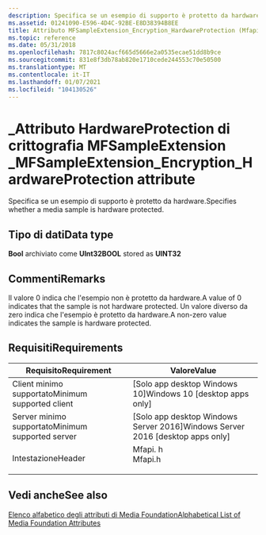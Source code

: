 ```yaml
---
description: Specifica se un esempio di supporto è protetto da hardware.
ms.assetid: 01241090-E596-4D4C-92BE-E8D38394B8EE
title: Attributo MFSampleExtension_Encryption_HardwareProtection (Mfapi. h)
ms.topic: reference
ms.date: 05/31/2018
ms.openlocfilehash: 7817c8024acf665d5666e2a0535ecae51dd8b9ce
ms.sourcegitcommit: 831e8f3db78ab820e1710cede244553c70e50500
ms.translationtype: MT
ms.contentlocale: it-IT
ms.lasthandoff: 01/07/2021
ms.locfileid: "104130526"
---
```

# <a name="mfsampleextension_encryption_hardwareprotection-attribute"></a><span data-ttu-id="5cafc-103">\_Attributo HardwareProtection di crittografia MFSampleExtension \_</span><span class="sxs-lookup"><span data-stu-id="5cafc-103">MFSampleExtension\_Encryption\_HardwareProtection attribute</span></span>

<span data-ttu-id="5cafc-104">Specifica se un esempio di supporto è protetto da hardware.</span><span class="sxs-lookup"><span data-stu-id="5cafc-104">Specifies whether a media sample is hardware protected.</span></span>

## <a name="data-type"></a><span data-ttu-id="5cafc-105">Tipo di dati</span><span class="sxs-lookup"><span data-stu-id="5cafc-105">Data type</span></span>

<span data-ttu-id="5cafc-106">**Bool** archiviato come **UInt32**</span><span class="sxs-lookup"><span data-stu-id="5cafc-106">**BOOL** stored as **UINT32**</span></span>

## <a name="remarks"></a><span data-ttu-id="5cafc-107">Commenti</span><span class="sxs-lookup"><span data-stu-id="5cafc-107">Remarks</span></span>

<span data-ttu-id="5cafc-108">Il valore 0 indica che l'esempio non è protetto da hardware.</span><span class="sxs-lookup"><span data-stu-id="5cafc-108">A value of 0 indicates that the sample is not hardware protected.</span></span> <span data-ttu-id="5cafc-109">Un valore diverso da zero indica che l'esempio è protetto da hardware.</span><span class="sxs-lookup"><span data-stu-id="5cafc-109">A non-zero value indicates the sample is hardware protected.</span></span>

## <a name="requirements"></a><span data-ttu-id="5cafc-110">Requisiti</span><span class="sxs-lookup"><span data-stu-id="5cafc-110">Requirements</span></span>



| <span data-ttu-id="5cafc-111">Requisito</span><span class="sxs-lookup"><span data-stu-id="5cafc-111">Requirement</span></span> | <span data-ttu-id="5cafc-112">Valore</span><span class="sxs-lookup"><span data-stu-id="5cafc-112">Value</span></span> |
|-------------------------------------|------------------------------------------------------------------------------------|
| <span data-ttu-id="5cafc-113">Client minimo supportato</span><span class="sxs-lookup"><span data-stu-id="5cafc-113">Minimum supported client</span></span><br/> | <span data-ttu-id="5cafc-114">\[Solo app desktop Windows 10\]</span><span class="sxs-lookup"><span data-stu-id="5cafc-114">Windows 10 \[desktop apps only\]</span></span><br/>                                        |
| <span data-ttu-id="5cafc-115">Server minimo supportato</span><span class="sxs-lookup"><span data-stu-id="5cafc-115">Minimum supported server</span></span><br/> | <span data-ttu-id="5cafc-116">\[Solo app desktop Windows Server 2016\]</span><span class="sxs-lookup"><span data-stu-id="5cafc-116">Windows Server 2016 \[desktop apps only\]</span></span><br/>                               |
| <span data-ttu-id="5cafc-117">Intestazione</span><span class="sxs-lookup"><span data-stu-id="5cafc-117">Header</span></span><br/>                   | <dl> <span data-ttu-id="5cafc-118"><dt>Mfapi. h</dt></span><span class="sxs-lookup"><span data-stu-id="5cafc-118"><dt>Mfapi.h</dt></span></span> </dl> |



## <a name="see-also"></a><span data-ttu-id="5cafc-119">Vedi anche</span><span class="sxs-lookup"><span data-stu-id="5cafc-119">See also</span></span>

<dl> <dt>

[<span data-ttu-id="5cafc-120">Elenco alfabetico degli attributi di Media Foundation</span><span class="sxs-lookup"><span data-stu-id="5cafc-120">Alphabetical List of Media Foundation Attributes</span></span>](alphabetical-list-of-media-foundation-attributes.md)
</dt> </dl>

 

 




